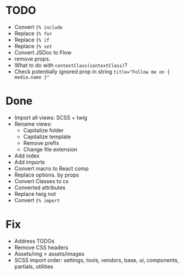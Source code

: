 # TODO

- Convert `{% include`
- Replace `{% for`
- Replace `{% if`
- Replace `{% set`
- Convert JSDoc to Flow
- remove props.
- What to do with `contextClass(contextClass)`?
- Check potentially ignored prop in string `title="Follow me on { media.name }"`

# Done

- Import all views: SCSS + twig
- Rename views:
  - Capitalize folder
  - Capitalize template
  - Remove prefix
  - Change file extension
- Add index
- Add imports
- Convert macro to React comp
- Replace options. by props
- Convert Classes to cx
- Converted attributes
- Replace twig not
- Convert `{% import`

# Fix

- Address TODOs
- Remove CSS headers
- Assets/img > assets/images
- SCSS import order: settings, tools, vendors, base, ui, components, partials, utilities
